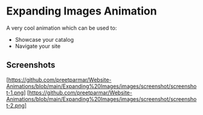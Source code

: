 # Expanding Images Animation

A very cool animation which can be used to:

- Showcase your catalog
- Navigate your site

## Screenshots

[https://github.com/preetparmar/Website-Animations/blob/main/Expanding%20Images/images/screenshot/screenshot-1.png]
[https://github.com/preetparmar/Website-Animations/blob/main/Expanding%20Images/images/screenshot/screenshot-2.png]
